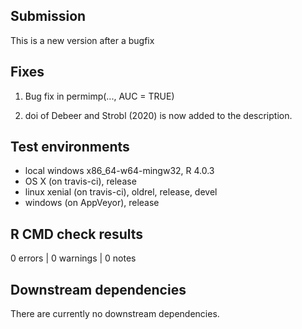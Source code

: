 ## Submission
This is a new version after a bugfix


## Fixes
1. Bug fix in permimp(..., AUC = TRUE)

2. doi of Debeer and Strobl (2020) is now added to the description.


## Test environments
* local windows x86_64-w64-mingw32, R 4.0.3
* OS X (on travis-ci), release
* linux xenial (on travis-ci), oldrel, release, devel
* windows (on AppVeyor), release


## R CMD check results
0 errors | 0 warnings | 0 notes


## Downstream dependencies
There are currently no downstream dependencies.